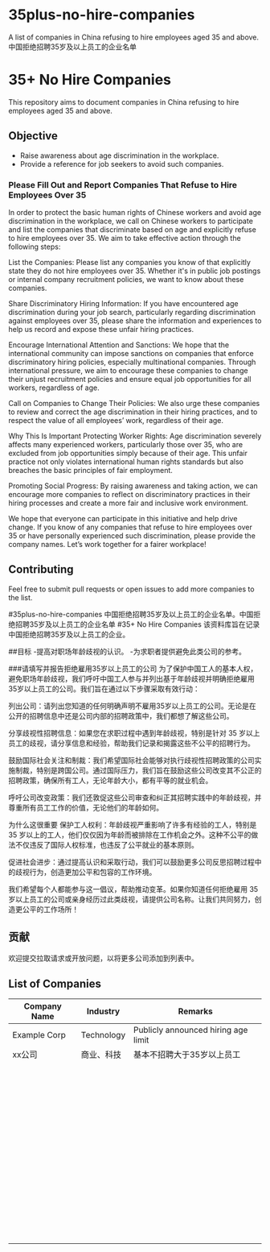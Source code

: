 # 35plus-no-hire-companies
A list of companies in China refusing to hire employees aged 35 and above.中国拒绝招聘35岁及以上员工的企业名单
# 35+ No Hire Companies
This repository aims to document companies in China refusing to hire employees aged 35 and above.

## Objective
- Raise awareness about age discrimination in the workplace.
- Provide a reference for job seekers to avoid such companies.

### Please Fill Out and Report Companies That Refuse to Hire Employees Over 35
In order to protect the basic human rights of Chinese workers and avoid age discrimination in the workplace, we call on Chinese workers to participate and list the companies that discriminate based on age and explicitly refuse to hire employees over 35. We aim to take effective action through the following steps:

List the Companies: Please list any companies you know of that explicitly state they do not hire employees over 35. Whether it's in public job postings or internal company recruitment policies, we want to know about these companies.

Share Discriminatory Hiring Information: If you have encountered age discrimination during your job search, particularly regarding discrimination against employees over 35, please share the information and experiences to help us record and expose these unfair hiring practices.

Encourage International Attention and Sanctions: We hope that the international community can impose sanctions on companies that enforce discriminatory hiring policies, especially multinational companies. Through international pressure, we aim to encourage these companies to change their unjust recruitment policies and ensure equal job opportunities for all workers, regardless of age.

Call on Companies to Change Their Policies: We also urge these companies to review and correct the age discrimination in their hiring practices, and to respect the value of all employees’ work, regardless of their age.

Why This Is Important
Protecting Worker Rights: Age discrimination severely affects many experienced workers, particularly those over 35, who are excluded from job opportunities simply because of their age. This unfair practice not only violates international human rights standards but also breaches the basic principles of fair employment.

Promoting Social Progress: By raising awareness and taking action, we can encourage more companies to reflect on discriminatory practices in their hiring processes and create a more fair and inclusive work environment.

We hope that everyone can participate in this initiative and help drive change. If you know of any companies that refuse to hire employees over 35 or have personally experienced such discrimination, please provide the company names. Let’s work together for a fairer workplace!

## Contributing
Feel free to submit pull requests or open issues to add more companies to the list.

#35plus-no-hire-companies
中国拒绝招聘35岁及以上员工的企业名单。中国拒绝招聘35岁及以上员工的企业名单
#35+ No Hire Companies
该资料库旨在记录中国拒绝招聘35岁及以上员工的企业。

##目标
-提高对职场年龄歧视的认识。
-为求职者提供避免此类公司的参考。

###请填写并报告拒绝雇用35岁以上员工的公司
为了保护中国工人的基本人权，避免职场年龄歧视，我们呼吁中国工人参与并列出基于年龄歧视并明确拒绝雇用35岁以上员工的公司。我们旨在通过以下步骤采取有效行动：

列出公司：请列出您知道的任何明确声明不雇用35岁以上员工的公司。无论是在公开的招聘信息中还是公司内部的招聘政策中，我们都想了解这些公司。

分享歧视性招聘信息：如果您在求职过程中遇到年龄歧视，特别是针对 35 岁以上员工的歧视，请分享信息和经验，帮助我们记录和揭露这些不公平的招聘行为。

鼓励国际社会关注和制裁：我们希望国际社会能够对执行歧视性招聘政策的公司实施制裁，特别是跨国公司。通过国际压力，我们旨在鼓励这些公司改变其不公正的招聘政策，确保所有工人，无论年龄大小，都有平等的就业机会。

呼吁公司改变政策：我们还敦促这些公司审查和纠正其招聘实践中的年龄歧视，并尊重所有员工工作的价值，无论他们的年龄如何。

为什么这很重要
保护工人权利：年龄歧视严重影响了许多有经验的工人，特别是 35 岁以上的工人，他们仅仅因为年龄而被排除在工作机会之外。这种不公平的做法不仅违反了国际人权标准，也违反了公平就业的基本原则。

促进社会进步：通过提高认识和采取行动，我们可以鼓励更多公司反思招聘过程中的歧视行为，创造更加公平和包容的工作环境。

我们希望每个人都能参与这一倡议，帮助推动变革。如果你知道任何拒绝雇用 35 岁以上员工的公司或亲身经历过此类歧视，请提供公司名称。让我们共同努力，创造更公平的工作场所！

## 贡献
欢迎提交拉取请求或开放问题，以将更多公司添加到列表中。

## List of Companies
| Company Name        | Industry       | Remarks          |
|---------------------|----------------|------------------|
| Example Corp        | Technology     | Publicly announced hiring age limit |
|  xx公司      |   商业、科技    | 基本不招聘大于35岁以上员工  |
|         |     |  |
|         |     |  |
|         |     |  |
|         |     |  |
|         |     |  |
|         |     |  |
|         |     |  |
|         |     |  |
|         |     |  |
|         |     |  |
|         |     |  |
|         |     |  |
|         |     |  |
|         |     |  |
|         |     |  |
|         |     |  |
|         |     |  |
|         |     |  |
|         |     |  |
|         |     |  |
|         |     |  |
|         |     |  |
|         |     |  |
|         |     |  |
|         |     |  |
|         |     |  |
|         |     |  |
|         |     |  |
|         |     |  |
|         |     |  |
|         |     |  |
|         |     |  |
|         |     |  |
|         |     |  |
|         |     |  |
|         |     |  |
|         |     |  |
|         |     |  |
|         |     |  |
|         |     |  |
|         |     |  |
|         |     |  |
|         |     |  |
|         |     |  |
|         |     |  |
|         |     |  |
|         |     |  |
|         |     |  |
|         |     |  |
|         |     |  |
|         |     |  |
|         |     |  |
|         |     |  |
|         |     |  |
|         |     |  |
|         |     |  |
|         |     |  |
|         |     |  |
|         |     |  |
|         |     |  |
